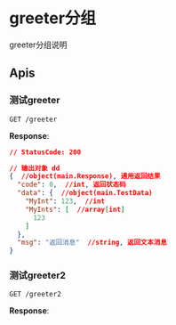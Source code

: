 # greeter分组

greeter分组说明

## Apis

### 测试greeter

```text
GET /greeter
```

**Response**:

```json
// StatusCode: 200

// 输出对象 dd
{  //object(main.Response), 通用返回结果
  "code": 0,  //int, 返回状态码
  "data": {  //object(main.TestData)
    "MyInt": 123,  //int
    "MyInts": [  //array[int]
      123
    ]
  },
  "msg": "返回消息"  //string, 返回文本消息
}
```

### 测试greeter2

```text
GET /greeter2
```

**Response**:
